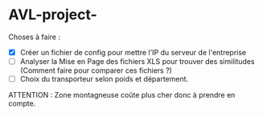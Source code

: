 # AVL-project-

Choses à faire :
- [x] Créer un fichier de config pour mettre l'IP du serveur de l'entreprise
- [ ] Analyser la Mise en Page des fichiers XLS pour trouver des similitudes (Comment faire pour comparer ces fichiers ?)
- [ ] Choix du transporteur selon poids et département.

ATTENTION : Zone montagneuse coûte plus cher donc à prendre en compte.
